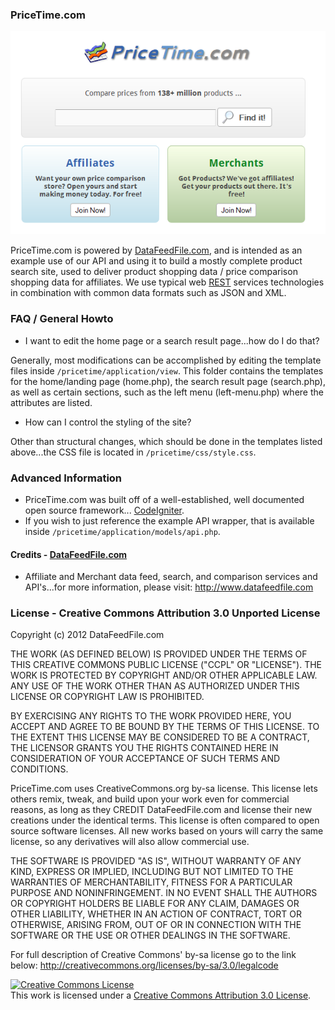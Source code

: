 ### PriceTime.com

<a href="http://pricetime.com" target="_blank"><img src="https://github.com/DataFeedFile-com/PriceTime.com/raw/master/pricetime-ss.png"></a>

PriceTime.com is powered by <a href="http://datafeedfile.com" target="_blank">DataFeedFile.com</a>, and is intended as an example use of our API and using it to build a mostly complete product search site, used to deliver product shopping data / price comparison shopping data for affiliates. We use typical web <a href="http://en.wikipedia.org/wiki/Representational_state_transfer">REST</a> services technologies in combination with common data formats such as JSON and XML.

### FAQ / General Howto

- I want to edit the home page or a search result page...how do I do that?

Generally, most modifications can be accomplished by editing the template files inside `/pricetime/application/view`. This folder contains the templates for the home/landing page (home.php), the search result page (search.php), as well as certain sections, such as the left menu (left-menu.php) where the attributes are listed.

- How can I control the styling of the site?

Other than structural changes, which should be done in the templates listed above...the CSS file is located in `/pricetime/css/style.css`.

### Advanced Information

- PriceTime.com was built off of a well-established, well documented open source framework... <a href="http://codeigniter.com/">CodeIgniter</a>.
- If you wish to just reference the example API wrapper, that is available inside `/pricetime/application/models/api.php`.

#### Credits - <a href="http://datafeedfile.com" target="_blank">DataFeedFile.com</a>

- Affiliate and Merchant data feed, search, and comparison services and API's...for more information, please visit: <a href="http://www.datafeedfile.com">http://www.datafeedfile.com</a>

### License - Creative Commons Attribution 3.0 Unported License

Copyright (c) 2012 DataFeedFile.com

THE WORK (AS DEFINED BELOW) IS PROVIDED UNDER THE TERMS OF THIS CREATIVE COMMONS PUBLIC LICENSE ("CCPL" OR "LICENSE").
THE WORK IS PROTECTED BY COPYRIGHT AND/OR OTHER APPLICABLE LAW.
ANY USE OF THE WORK OTHER THAN AS AUTHORIZED UNDER THIS LICENSE OR COPYRIGHT LAW IS PROHIBITED.

BY EXERCISING ANY RIGHTS TO THE WORK PROVIDED HERE,
YOU ACCEPT AND AGREE TO BE BOUND BY THE TERMS OF THIS LICENSE.
TO THE EXTENT THIS LICENSE MAY BE CONSIDERED TO BE A CONTRACT,
THE LICENSOR GRANTS YOU THE RIGHTS CONTAINED HERE IN CONSIDERATION OF YOUR ACCEPTANCE OF SUCH TERMS AND CONDITIONS.

PriceTime.com uses CreativeCommons.org by-sa license.
This license lets others remix, tweak, and build upon your work even for commercial reasons,
as long as they CREDIT DataFeedFile.com and license their new creations under the identical terms.
This license is often compared to open source software licenses.
All new works based on yours will carry the same license, so any derivatives will also allow commercial use.

THE SOFTWARE IS PROVIDED "AS IS", WITHOUT WARRANTY OF ANY KIND, EXPRESS OR 
IMPLIED, INCLUDING BUT NOT LIMITED TO THE WARRANTIES OF MERCHANTABILITY, FITNESS 
FOR A PARTICULAR PURPOSE AND NONINFRINGEMENT. IN NO EVENT SHALL THE AUTHORS OR 
COPYRIGHT HOLDERS BE LIABLE FOR ANY CLAIM, DAMAGES OR OTHER LIABILITY, WHETHER 
IN AN ACTION OF CONTRACT, TORT OR OTHERWISE, ARISING FROM, OUT OF OR IN 
CONNECTION WITH THE SOFTWARE OR THE USE OR OTHER DEALINGS IN THE SOFTWARE.

For full description of Creative Commons' by-sa license go to the link below:
http://creativecommons.org/licenses/by-sa/3.0/legalcode

<a rel="license" href="http://creativecommons.org/licenses/by-sa/3.0/"><img alt="Creative Commons License" style="border-width:0" src="http://i.creativecommons.org/l/by/3.0/88x31.png" /></a><br />This work is licensed under a <a rel="license" href="http://creativecommons.org/licenses/by-sa/3.0/">Creative Commons Attribution 3.0 License</a>.